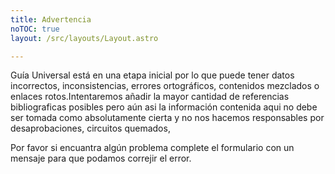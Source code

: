 ```yaml
---
title: Advertencia 
noTOC: true 
layout: /src/layouts/Layout.astro

---
```

 
Guía Universal está en una etapa inicial por lo que puede tener datos incorrectos, inconsistencias, errores ortográficos, contenidos mezclados o enlaces rotos.Intentaremos añadir la mayor cantidad de referencias bibliograficas posibles pero aún asi  la información contenida aqui no debe ser tomada como absolutamente cierta y no nos hacemos responsables por desaprobaciones, circuitos quemados, 

Por favor si encuantra algún problema complete el formulario con un mensaje para que podamos correjir el error.